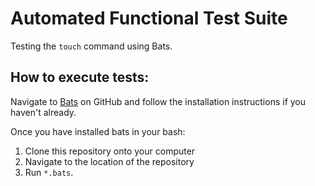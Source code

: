 # Automated Functional Test Suite
Testing the `touch` command using Bats.

## How to execute tests:
Navigate to [Bats](https://github.com/bats-core/bats-core/blob/master/README.md) on GitHub and follow the installation instructions
if you haven't already.

Once you have installed bats in your bash:
1. Clone this repository onto your computer
2. Navigate to the location of the repository
3. Run `*.bats`.
